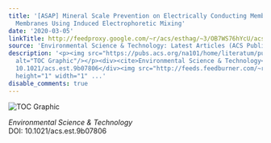 ```yaml
---
title: '[ASAP] Mineral Scale Prevention on Electrically Conducting Membrane Distillation
  Membranes Using Induced Electrophoretic Mixing'
date: '2020-03-05'
linkTitle: http://feedproxy.google.com/~r/acs/esthag/~3/OB7WS76hYcU/acs.est.9b07806
source: 'Environmental Science & Technology: Latest Articles (ACS Publications)'
description: '<p><img src="https://pubs.acs.org/na101/home/literatum/publisher/achs/journals/content/esthag/0/esthag.ahead-of-print/acs.est.9b07806/20200305/images/medium/es9b07806_0001.gif"
  alt="TOC Graphic"/></p><div><cite>Environmental Science & Technology</cite></div><div>DOI:
  10.1021/acs.est.9b07806</div><img src="http://feeds.feedburner.com/~r/acs/esthag/~4/OB7WS76hYcU"
  height="1" width="1" ...'
disable_comments: true
---
```

<p><img src="https://pubs.acs.org/na101/home/literatum/publisher/achs/journals/content/esthag/0/esthag.ahead-of-print/acs.est.9b07806/20200305/images/medium/es9b07806_0001.gif" alt="TOC Graphic"/></p><div><cite>Environmental Science & Technology</cite></div><div>DOI: 10.1021/acs.est.9b07806</div><img src="http://feeds.feedburner.com/~r/acs/esthag/~4/OB7WS76hYcU" height="1" width="1" ...